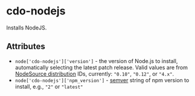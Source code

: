 # cdo-nodejs

Installs NodeJS.

## Attributes

- `node['cdo-nodejs']['version']` - the version of Node.js to install, automatically selecting the latest patch release.
  Valid values are from [NodeSource distribution](https://github.com/nodesource/distributions) IDs, currently: `"0.10"`, `"0.12"`, or `"4.x"`.
- `node['cdo-nodejs']['npm_version']` - [semver](https://docs.npmjs.com/getting-started/semantic-versioning) string of npm version to install, e.g., `"2"` or `"latest"`
